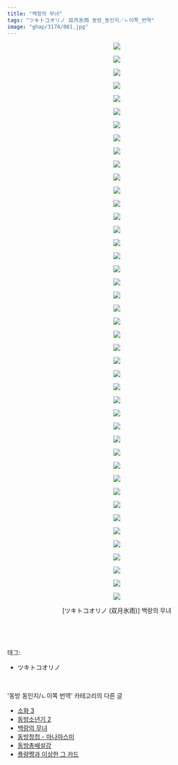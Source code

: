 ```yaml
---
title: "백랑의 무녀"
tags: "ツキトコオリノ 双月氷雨 동방_동인지／ㄴ이쪽_번역"
image: "ghap/3174/001.jpg"
---
```

<div class="article">
<p style="text-align: center; clear: none; float: none;"><img src="{{ site.nasurl }}/ghap/3174/001.jpg"/></p>
<p style="text-align: center; clear: none; float: none;"><img src="{{ site.nasurl }}/ghap/3174/002.jpg"/></p>
<p style="text-align: center; clear: none; float: none;"><img src="{{ site.nasurl }}/ghap/3174/003.jpg"/></p>
<p style="text-align: center; clear: none; float: none;"><img src="{{ site.nasurl }}/ghap/3174/004.jpg"/></p>
<p style="text-align: center; clear: none; float: none;"><img src="{{ site.nasurl }}/ghap/3174/005.jpg"/></p>
<p style="text-align: center; clear: none; float: none;"><img src="{{ site.nasurl }}/ghap/3174/006.jpg"/></p>
<p style="text-align: center; clear: none; float: none;"><img src="{{ site.nasurl }}/ghap/3174/007.jpg"/></p>
<p style="text-align: center; clear: none; float: none;"><img src="{{ site.nasurl }}/ghap/3174/008.jpg"/></p>
<p style="text-align: center; clear: none; float: none;"><img src="{{ site.nasurl }}/ghap/3174/009.jpg"/></p>
<p style="text-align: center; clear: none; float: none;"><img src="{{ site.nasurl }}/ghap/3174/010.jpg"/></p>
<p style="text-align: center; clear: none; float: none;"><img src="{{ site.nasurl }}/ghap/3174/011.jpg"/></p>
<p style="text-align: center; clear: none; float: none;"><img src="{{ site.nasurl }}/ghap/3174/012.jpg"/></p>
<p style="text-align: center; clear: none; float: none;"><img src="{{ site.nasurl }}/ghap/3174/013.jpg"/></p>
<p style="text-align: center; clear: none; float: none;"><img src="{{ site.nasurl }}/ghap/3174/014.jpg"/></p>
<p style="text-align: center; clear: none; float: none;"><img src="{{ site.nasurl }}/ghap/3174/015.jpg"/></p>
<p style="text-align: center; clear: none; float: none;"><img src="{{ site.nasurl }}/ghap/3174/016.jpg"/></p>
<p style="text-align: center; clear: none; float: none;"><img src="{{ site.nasurl }}/ghap/3174/017.jpg"/></p>
<p style="text-align: center; clear: none; float: none;"><img src="{{ site.nasurl }}/ghap/3174/018.jpg"/></p>
<p style="text-align: center; clear: none; float: none;"><img src="{{ site.nasurl }}/ghap/3174/019.jpg"/></p>
<p style="text-align: center; clear: none; float: none;"><img src="{{ site.nasurl }}/ghap/3174/020.jpg"/></p>
<p style="text-align: center; clear: none; float: none;"><img src="{{ site.nasurl }}/ghap/3174/021.jpg"/></p>
<p style="text-align: center; clear: none; float: none;"><img src="{{ site.nasurl }}/ghap/3174/022.jpg"/></p>
<p style="text-align: center; clear: none; float: none;"><img src="{{ site.nasurl }}/ghap/3174/023.jpg"/></p>
<p style="text-align: center; clear: none; float: none;"><img src="{{ site.nasurl }}/ghap/3174/024.jpg"/></p>
<p style="text-align: center; clear: none; float: none;"><img src="{{ site.nasurl }}/ghap/3174/025.jpg"/></p>
<p style="text-align: center; clear: none; float: none;"><img src="{{ site.nasurl }}/ghap/3174/026.jpg"/></p>
<p style="text-align: center; clear: none; float: none;"><img src="{{ site.nasurl }}/ghap/3174/027.jpg"/></p>
<p style="text-align: center; clear: none; float: none;"><img src="{{ site.nasurl }}/ghap/3174/028.jpg"/></p>
<p style="text-align: center; clear: none; float: none;"><img src="{{ site.nasurl }}/ghap/3174/029.jpg"/></p>
<p style="text-align: center; clear: none; float: none;"><img src="{{ site.nasurl }}/ghap/3174/030.jpg"/></p>
<p style="text-align: center; clear: none; float: none;"><img src="{{ site.nasurl }}/ghap/3174/031.jpg"/></p>
<p style="text-align: center; clear: none; float: none;"><img src="{{ site.nasurl }}/ghap/3174/032.jpg"/></p>
<p style="text-align: center; clear: none; float: none;"><img src="{{ site.nasurl }}/ghap/3174/033.jpg"/></p>
<p style="text-align: center; clear: none; float: none;"><img src="{{ site.nasurl }}/ghap/3174/034.jpg"/></p>
<p style="text-align: center; clear: none; float: none;"><img src="{{ site.nasurl }}/ghap/3174/035.jpg"/></p>
<p style="text-align: center; clear: none; float: none;"><img src="{{ site.nasurl }}/ghap/3174/036.jpg"/></p>
<p style="text-align: center; clear: none; float: none;"><img src="{{ site.nasurl }}/ghap/3174/037.jpg"/></p>
<p style="text-align: center; clear: none; float: none;"><img src="{{ site.nasurl }}/ghap/3174/038.jpg"/></p>
<p style="text-align: center; clear: none; float: none;"><img src="{{ site.nasurl }}/ghap/3174/039.jpg"/></p>
<p style="text-align: center; clear: none; float: none;"><img src="{{ site.nasurl }}/ghap/3174/040.jpg"/></p>
<p style="text-align: center; clear: none; float: none;"><img src="{{ site.nasurl }}/ghap/3174/041.jpg"/></p>
<p style="text-align: center; clear: none; float: none;"><img src="{{ site.nasurl }}/ghap/3174/042.jpg"/></p>
<p style="text-align: center; clear: none; float: none;"><img src="{{ site.nasurl }}/ghap/3174/043.jpg"/></p>
<p style="text-align: center; clear: none; float: none;">[ツキトコオリノ (双月氷雨)] 백랑의 무녀</p>
<p style="text-align: center; clear: none; float: none;"></p>
<p><br/></p>
</div><br/>
<div class="tagTrail">
<p>태그: </p>
<ul>
<li>ツキトコオリノ</li>
</ul>
</div><br/>
<div class="another">
<p>'동방 동인지/ㄴ이쪽 번역' 카테고리의 다른 글</p>
<ul>
<li><a href="/2017-03-27-ghap_3176">소화 3</a></li>
<li><a href="/2017-03-24-ghap_3175">동방소년기 2</a></li>
<li><a href="/2017-03-22-ghap_3174">백랑의 무녀</a></li>
<li><a href="/2017-03-14-ghap_3170">동방청첩 - 마나마스미</a></li>
<li><a href="/2017-03-10-ghap_3161">동방총배설강</a></li>
<li><a href="/2017-03-07-ghap_3160">플량쨩과 이상한 그 카드</a></li>
</ul>
</div><br/>
<div class="cb_module cb_fluid">
<div class="cb_wrt cb_profile">
</div><!-- commentList close -->
</div><br/>
